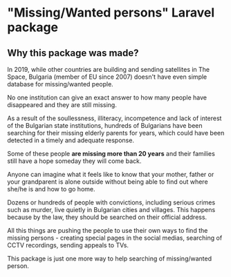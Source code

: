 # "Missing/Wanted persons" Laravel package


## Why this package was made?
In 2019, while other countries are building and sending satellites in The Space, Bulgaria (member of EU since 2007) doesn't have even simple database for missing/wanted people.

No one institution can give an exact answer to how many people have disappeared and they are still missing.

As a result of the soullessness, illiteracy, incompetence and lack of interest of the Bulgarian state institutions, hundreds of Bulgarians have been searching for their missing elderly parents for years, which could have been detected in a timely and adequate response.
			
Some of these people **are missing more than 20 years** and their families still have a hope someday they will come back.
			
Anyone can imagine what it feels like to know that your mother, father or your grandparent is alone outside without being able to find out where she/he is and how to go home.
			
Dozens or hundreds of people with convictions, including serious crimes such as murder, live quietly in Bulgarian cities and villages.
This happens because by the law, they should be searched on their official address.
			
All this things are pushing the people to use their own ways to find the missing persons - creating special pages in the social medias, searching of CCTV recordings, sending appeals to TVs.
			
This package is just one more way to help searching of missing/wanted person.
